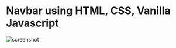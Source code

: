 # Navbar using HTML, CSS, Vanilla Javascript
![screenshot](https://user-images.githubusercontent.com/10041514/109295277-79253680-7854-11eb-9378-9f661b2a1ac3.JPG)
